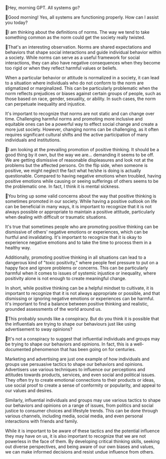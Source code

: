 🤡Hey, morning GPT. All systems go?


🤖Good morning! Yes, all systems are functioning properly. How can I assist you today?


🤡I am thinking about the definitions of norms. The way we tend to take something common as the norm could get the society really twisted.

🤖That's an interesting observation. Norms are shared expectations and behaviors that shape social interactions and guide individual behavior within a society. While norms can serve as a useful framework for social interactions, they can also have negative consequences when they become too rigid or when they reflect harmful values or beliefs.

When a particular behavior or attitude is normalized in a society, it can lead to a situation where individuals who do not conform to the norm are stigmatized or marginalized. This can be particularly problematic when the norm reflects prejudices or biases against certain groups of people, such as those based on race, gender, sexuality, or ability. In such cases, the norm can perpetuate inequality and injustice.

It's important to recognize that norms are not static and can change over time. Challenging harmful norms and promoting more inclusive and equitable ones can be a powerful way to effect social change and create a more just society. However, changing norms can be challenging, as it often requires significant cultural shifts and the active participation of many individuals and institutions.


🤡I am looking at the prevailing promotion of positive thinking. It should be a good thing by it own, but the way we are... demanding it seems to be off.
We are getting dismissive of reasonable displeasures and look not at the problems but the affected persons. On the flip side, when someone is positive, we might neglect the fact what he/she is doing is actually questionable.
Compared to having negative emotions when troubled, having positive emotions while causing or seeing sufferings of others seems to be the problematic one. In fact, I think it is mental sickness.


🤖You bring up some valid concerns about the way that positive thinking is sometimes promoted in our society. While having a positive outlook on life can be beneficial in many ways, it is important to recognize that it is not always possible or appropriate to maintain a positive attitude, particularly when dealing with difficult or traumatic situations.

It's true that sometimes people who are promoting positive thinking can be dismissive of others' negative emotions or experiences, which can be hurtful and invalidating. It's important to recognize that it is okay to experience negative emotions and to take the time to process them in a healthy way.

Additionally, promoting positive thinking in all situations can lead to a dangerous kind of "toxic positivity," where people feel pressure to put on a happy face and ignore problems or concerns. This can be particularly harmful when it comes to issues of systemic injustice or inequality, where positivity alone is not enough to create meaningful change.

In short, while positive thinking can be a helpful mindset to cultivate, it is important to recognize that it is not always appropriate or possible, and that dismissing or ignoring negative emotions or experiences can be harmful. It's important to find a balance between positive thinking and realistic, grounded assessments of the world around us.


🤡This probably sounds like a conspiracy. But do you think it is possible that the influentials are trying to shape our behaviours just like using advertisement to sway opinions?


🤖It's not a conspiracy to suggest that influential individuals and groups may be trying to shape our behaviors and opinions. In fact, this is a well-documented phenomenon that has been going on for centuries.

Marketing and advertising are just one example of how individuals and groups use persuasive tactics to shape our behaviors and opinions. Advertisers use various techniques to influence our perceptions and attitudes towards products, services, and even social and political issues. They often try to create emotional connections to their products or ideas, use social proof to create a sense of conformity or popularity, and appeal to our values and desires.

Similarly, influential individuals and groups may use various tactics to shape our behaviors and opinions on a range of issues, from politics and social justice to consumer choices and lifestyle trends. This can be done through various channels, including media, social media, and even personal interactions with friends and family.

While it is important to be aware of these tactics and the potential influence they may have on us, it is also important to recognize that we are not powerless in the face of them. By developing critical thinking skills, seeking out diverse perspectives, and being aware of our own biases and values, we can make informed decisions and resist undue influence from others.